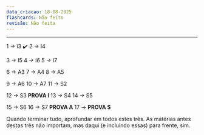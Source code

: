 ```yaml
---
data_criacao: 18-08-2025
flashcards: Não feito
revisão: Não feita
---
```

---

1 -> I3 ✔️
2 -> I4

3 -> I5
4 -> I6
5 -> I7

6 -> A3
7 -> A4
8 -> A5

9 -> A6
10 -> A7
11 -> S2

12 -> S3 **PROVA I**
13 -> S4
14 -> S5

15 -> S6
16 -> S7 **PROVA A**
17 -> **PROVA S**

Quando terminar tudo, aprofundar em todos estes três. As matérias antes destas três não importam, mas daqui (e incluindo essas) para frente, sim.
